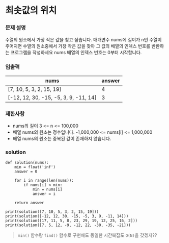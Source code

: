 # 최솟값의 위치

### 문제 설명
수열의 원소에서 가장 작은 값을 찾고 싶습니다.
매개변수 nums에 길이가 n인 수열이 주어지면 수열의 원소중에서 가장 작은 값을 찾아 그 값의 배열의 인덱스 번호를 반환하는 프로그램을 작성하세요
nums 배열의 인덱스 번호는 0부터 시작합니다.

### 입출력 
|nums|answer|
|---|---|
|[7, 10, 5, 3, 2, 15, 19]|4|
|[-12, 12, 30, -15, -5, 3, 9, -11, 14]|3|

### 제한사항
* nums의 길이 3 <= n <= 100,000
* 배열 nums의 원소는 정수입니다. -1,000,000 <= nums[i] <= 1,000,000
* 배열 nums의 원소는 중복된 값이 존재하지 않습니다.

### solution
```
def solution(nums):
    min = float('inf')
    answer = 0

    for i in range(len(nums)):
        if nums[i] < min:
            min = nums[i]
            answer = i
    
    return answer 

print(solution([7, 10, 5, 3, 2, 15, 19]))
print(solution([-12, 12, 30, -15, -5, 3, 9, -11, 14]))
print(solution([17, 11, 5, 8, 23, 29, 19, 12, 25, 16, 2]))
print(solution([7, 5, 12, -9, -12, 22, -30, -35, -21]))
```
> `min()` 함수랑 `find()` 함수로 구현해도 동일한 시간복잡도 `O(N)`을 갖겠지??


